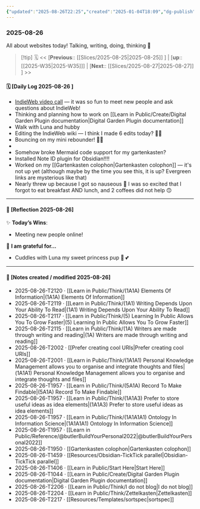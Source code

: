 ```yaml
---
{"updated":"2025-08-26T22:25","created":"2025-01-04T18:09","dg-publish":true,"dg-permalink":"2025-08-26","dg-path":" Slice/2025-08-26.md","permalink":"/2025-08-26/","dgPassFrontmatter":true,"noteIcon":"1"}
---
```


### 2025-08-26

All about websites today! Talking, writing, doing, thinking 🤔 

> [!tip] 🗓
> << [**Previous**:: [[Slices/2025-08-25\|2025-08-25]] ] | [**up**:: [[2025-W35\|2025-W35]]] | [**Next**:: [[Slices/2025-08-27\|2025-08-27]] ] >>

#### 🗓️ [Daily Log 2025-08-26 ]
- [IndieWeb video call](https://indieweb.org) — it was so fun to meet new people and ask questions about IndieWeb! 
- Thinking and planning how to work on [[Learn in Public/Create/Digital Garden Plugin documentation\|Digital Garden Plugin documentation]] 
- Walk with Luna and hubby 
- Editing the IndieWeb wiki — I think I made 6 edits today? 🤪😂 
- Bouncing on my mini rebounder! 🤸‍♀️
-  
- Somehow broke Mermaid code support for my gartenkasten? 
- Installed Note ID plugin for Obsidian!!!! 
- Worked on my [[Gartenkasten colophon\|Gartenkasten colophon]] — it's not up yet (although maybe by the time you see this, it is up? Evergreen links are mysterious like that)
- Nearly threw up because I got so nauseous 🤢 I was so excited that I forgot to eat breakfast AND lunch, and 2 coffees did not help 🙃 


--- 
#### 🌙 [Reflection 2025-08-26]

✨ **Today’s Wins**:  
- Meeting new people online! 

🌻 **I am grateful for...**
- Cuddles with Luna my sweet princess pup 🐶 💕 

---

#### 📝 [Notes created / modified 2025-08-26]

- 2025-08-26-T2120 · [[Learn in Public/Think/(1A1A) Elements Of Information\|(1A1A) Elements Of Information]]
- 2025-08-26-T2119 · [[Learn in Public/Think/(1A1) Writing Depends Upon Your Ability To Read\|(1A1) Writing Depends Upon Your Ability To Read]]
- 2025-08-26-T2117 · [[Learn in Public/Think/(5) Learning In Public Allows You To Grow Faster\|(5) Learning In Public Allows You To Grow Faster]]
- 2025-08-26-T2115 · [[Learn in Public/Think/(1A) Writers are made through writing and reading\|(1A) Writers are made through writing and reading]]
- 2025-08-26-T2002 · [[Prefer creating cool URIs\|Prefer creating cool URIs]]
- 2025-08-26-T2001 · [[Learn in Public/Think/(1A1A1) Personal Knowledge Management allows you to organise and integrate thoughts and files\|(1A1A1) Personal Knowledge Management allows you to organise and integrate thoughts and files]]
- 2025-08-26-T1957 · [[Learn in Public/Think/(5A1A) Record To Make Findable\|(5A1A) Record To Make Findable]]
- 2025-08-26-T1957 · [[Learn in Public/Think/(1A1A3) Prefer to store useful ideas as idea elements\|(1A1A3) Prefer to store useful ideas as idea elements]]
- 2025-08-26-T1957 · [[Learn in Public/Think/(1A1A1A1) Ontology In Information Science\|(1A1A1A1) Ontology In Information Science]]
- 2025-08-26-T1957 · [[Learn in Public/Reference/@butlerBuildYourPersonal2022\|@butlerBuildYourPersonal2022]]
- 2025-08-26-T1950 · [[Gartenkasten colophon\|Gartenkasten colophon]]
- 2025-08-26-T1459 · [[Resources/Obsidian-TickTick parallel\|Obsidian-TickTick parallel]]
- 2025-08-26-T1406 · [[Learn in Public/Start Here\|Start Here]]
- 2025-08-26-T1044 · [[Learn in Public/Create/Digital Garden Plugin documentation\|Digital Garden Plugin documentation]]
- 2025-08-26-T2206 · [[Learn in Public/Think/I do not blog\|I do not blog]]
- 2025-08-26-T2204 · [[Learn in Public/Think/Zettelkasten\|Zettelkasten]]
- 2025-08-26-T2217 · [[Resources/Templates/sortspec\|sortspec]]
